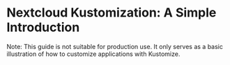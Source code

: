 # Nextcloud Kustomization: A Simple Introduction
Note: This guide is not suitable for production use. It only serves as a basic illustration of how to customize applications with Kustomize.